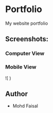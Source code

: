 # Portfolio
My website portfolio

## Screenshots:
### Computer View


### Mobile View
![ )

## Author
* Mohd Faisal 
